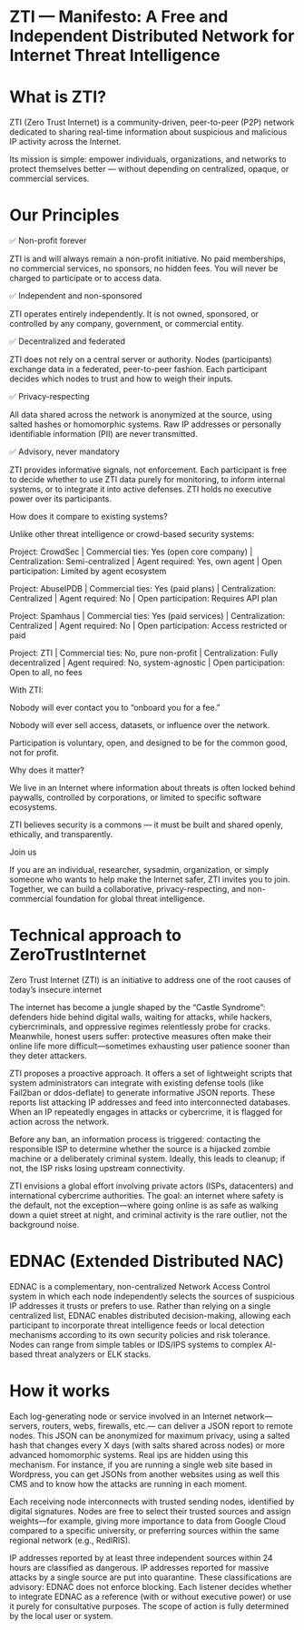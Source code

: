 # ZTI — Manifesto: A Free and Independent Distributed Network for Internet Threat Intelligence

# What is ZTI?
ZTI (Zero Trust Internet) is a community-driven, peer-to-peer (P2P) network dedicated to sharing real-time information about suspicious and malicious IP activity across the Internet.

Its mission is simple: empower individuals, organizations, and networks to protect themselves better — without depending on centralized, opaque, or commercial services.

# Our Principles

✅ Non-profit forever

ZTI is and will always remain a non-profit initiative. No paid memberships, no commercial services, no sponsors, no hidden fees. You will never be charged to participate or to access data.

✅ Independent and non-sponsored

ZTI operates entirely independently. It is not owned, sponsored, or controlled by any company, government, or commercial entity.

✅ Decentralized and federated

ZTI does not rely on a central server or authority. Nodes (participants) exchange data in a federated, peer-to-peer fashion. Each participant decides which nodes to trust and how to weigh their inputs.

✅ Privacy-respecting

All data shared across the network is anonymized at the source, using salted hashes or homomorphic systems. Raw IP addresses or personally identifiable information (PII) are never transmitted.

✅ Advisory, never mandatory

ZTI provides informative signals, not enforcement. Each participant is free to decide whether to use ZTI data purely for monitoring, to inform internal systems, or to integrate it into active defenses. ZTI holds no executive power over its participants.

How does it compare to existing systems?

Unlike other threat intelligence or crowd-based security systems:


Project: CrowdSec | Commercial ties: Yes (open core company) |  Centralization: Semi-centralized |  Agent required: Yes, own agent |  Open participation:  Limited by agent ecosystem

Project: AbuseIPDB | Commercial ties:	Yes (paid plans)	 |  Centralization:  Centralized |  Agent required: No |  Open participation: Requires API plan

Project: Spamhaus | Commercial ties: Yes (paid services)	 |  Centralization: Centralized |  Agent required: No |  Open participation: Access restricted or paid

Project: ZTI | Commercial ties: No, pure non-profit |  Centralization: Fully decentralized |  Agent required: No, system-agnostic |  Open participation:  Open to all, no fees

With ZTI:

Nobody will ever contact you to “onboard you for a fee.”

Nobody will ever sell access, datasets, or influence over the network.

Participation is voluntary, open, and designed to be for the common good, not for profit.

Why does it matter?

We live in an Internet where information about threats is often locked behind paywalls, controlled by corporations, or limited to specific software ecosystems.

ZTI believes security is a commons — it must be built and shared openly, ethically, and transparently.

Join us

If you are an individual, researcher, sysadmin, organization, or simply someone who wants to help make the Internet safer, ZTI invites you to join. Together, we can build a collaborative, privacy-respecting, and non-commercial foundation for global threat intelligence.


# Technical approach to ZeroTrustInternet
Zero Trust Internet (ZTI) is an initiative to address one of the root causes of today’s insecure internet

The internet has become a jungle shaped by the “Castle Syndrome”: defenders hide behind digital walls, waiting for attacks, while hackers, cybercriminals, and oppressive regimes relentlessly probe for cracks. Meanwhile, honest users suffer: protective measures often make their online life more difficult—sometimes exhausting user patience sooner than they deter attackers.

ZTI proposes a proactive approach. It offers a set of lightweight scripts that system administrators can integrate with existing defense tools (like Fail2ban or ddos-deflate) to generate informative JSON reports. These reports list attacking IP addresses and feed into interconnected databases. When an IP repeatedly engages in attacks or cybercrime, it is flagged for action across the network.

Before any ban, an information process is triggered: contacting the responsible ISP to determine whether the source is a hijacked zombie machine or a deliberately criminal system. Ideally, this leads to cleanup; if not, the ISP risks losing upstream connectivity.

ZTI envisions a global effort involving private actors (ISPs, datacenters) and international cybercrime authorities. The goal: an internet where safety is the default, not the exception—where going online is as safe as walking down a quiet street at night, and criminal activity is the rare outlier, not the background noise.

# EDNAC (Extended Distributed NAC)
EDNAC is a complementary, non-centralized Network Access Control system in which each node independently selects the sources of suspicious IP addresses it trusts or prefers to use. Rather than relying on a single centralized list, EDNAC enables distributed decision-making, allowing each participant to incorporate threat intelligence feeds or local detection mechanisms according to its own security policies and risk tolerance. Nodes can range from simple tables or IDS/IPS systems to complex AI-based threat
analyzers or ELK stacks.

# How it works

Each log-generating node or service involved in an Internet network—servers, routers, webs, firewalls, etc.— can deliver a JSON report to remote nodes. This JSON can be anonymized for maximum privacy, using a salted hash that changes every X days (with salts shared across nodes) or more advanced homomorphic systems. Real ips are hidden using this mechanism. For instance, if you are running a single web site based in Wordpress, you can get JSONs from another websites using as well this CMS and to know how the attacks are running in each moment.

Each receiving node interconnects with trusted sending nodes, identified by digital signatures. Nodes are free to select their trusted sources and assign weights—for example, giving more importance to data from Google Cloud compared to a specific university, or preferring sources within the same regional network (e.g., RedIRIS).

IP addresses reported by at least three independent sources within 24 hours are classified as dangerous. IP addresses reported for massive attacks by a single source are put into quarantine. These classifications are advisory: EDNAC does not enforce blocking. Each listener decides whether to integrate EDNAC as a reference (with or without executive power) or use it purely for consultative purposes. The scope of action is fully determined by the local user or system.


